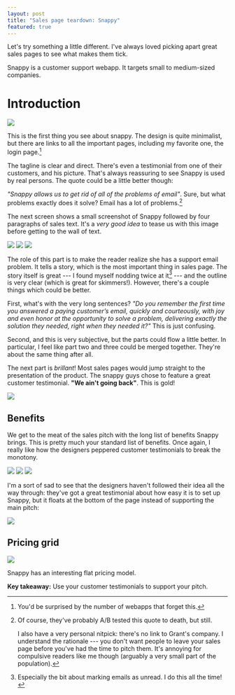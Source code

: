 ```yaml
---
layout: post
title: "Sales page teardown: Snappy"
featured: true
---
```

Let's try something a little different. I've always loved picking apart great sales pages to see what makes them tick.

Snappy is a customer support webapp. It targets small to medium-sized companies.

# Introduction

<img src="/images/snappy_teardown/1.png" class="img-responsive" />

This is the first thing you see about snappy. The design is quite minimalist, but there are links to all the important pages, including my favorite one, the login page.[^loginpage]

The tagline is clear and direct. There's even a testimonial from one of their customers, and his picture. That's always reassuring to see Snappy is used by real persons. The quote could be a little better though:

_"Snappy allows us to get rid of all of the problems of email"_. Sure, but what problems exactly does it solve? Email has a lot of problems.[^abtests]

The next screen shows a small screenshot of Snappy followed by four paragraphs of sales text. It's a _very good idea_ to tease us with this image before getting to the wall of text.

<img src="/images/snappy_teardown/2.png" class="img-responsive" />
<img src="/images/snappy_teardown/3.png" class="img-responsive" />
<img src="/images/snappy_teardown/4.png" class="img-responsive" />

The role of this part is to make the reader realize she has a support email problem. It tells a story, which is the most important thing in sales page. The story itself is great --- I found myself nodding twice at it[^unread] --- and the outline is very clear (which is great for skimmers!). However, there's a couple things which could be better.

First, what's with the very long sentences? _"Do you remember the first time you answered a paying customer’s email, quickly and courteously, with joy and even honor at the opportunity to solve a problem, delivering exactly the solution they needed, right when they needed it?"_ This is just confusing.

Second, and this is very subjective, but the parts could flow a little better. In particular, I feel like part two and three could be merged together. They're about the same thing after all.

The next part is _brillant_! Most sales pages would jump straight to the presentation of the product. The snappy guys chose to feature a great customer testimonial. **"We ain't going back"**. This is gold!

<img src="/images/snappy_teardown/5.png" class="img-responsive" />

## Benefits

We get to the meat of the sales pitch with the long list of benefits Snappy brings. This is pretty much your standard list of benefits. Once again, I really like how the designers peppered customer testimonials to break the monotony.

<img src="/images/snappy_teardown/6.png" class="img-responsive" />
<img src="/images/snappy_teardown/7.png" class="img-responsive" />
<img src="/images/snappy_teardown/8.png" class="img-responsive" />

I'm a sort of sad to see that the designers haven't followed their idea all the way through: they've got a great testimonial about how easy it is to set up Snappy, but it floats at the bottom of the page instead of supporting the main pitch:

<img src="/images/snappy_teardown/10.png" class="img-responsive" />

## Pricing grid

<img src="/images/snappy_teardown/9.png" class="img-responsive" />

Snappy has an interesting flat pricing model. 

__Key takeaway:__ Use your customer testimonials to support your pitch.

[^loginpage]: You'd be surprised by the number of webapps that forget this.
[^abtests]: Of course, they've probably A/B tested this quote to death, but still.

    I also have a very personal nitpick: there's no link to Grant's company. I understand the rationale --- you don't want people to leave your sales page before you've had the time to pitch them. It's annoying for compulsive readers like me though (arguably a very small part of the population).

[^unread]: Especially the bit about marking emails as unread. I do this all the time!
